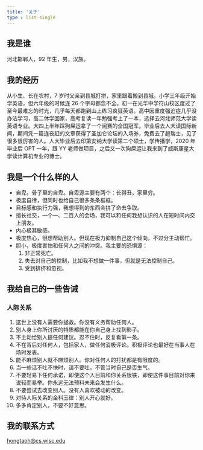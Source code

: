 ```yaml
---
title: '关于'
type : list-single
---
```


## 我是谁

河北邯郸人，92 年生，男，汉族。

## 我的经历

从小生、长在农村，7 岁时父亲到县城打拼，家里跟着搬到县城。小学三年级开始学英语，但六年级的时候连 26 个字母都念不全。初一在光华中学符山校区度过了至今最难忘的时光，几乎每天都跑到山上练习疯狂英语。高中因重度强迫症几乎没办法学习，高二休学回家，高考复读一年勉强考上了一本，选择去河北师范大学读英语专业。大四上半年踩狗屎运拿了一个阅赛的全国冠军。毕业后去人大读国际新闻，期间凭一篇连夜赶的文章获得了圣加仑论坛的入场券，免费去了趟瑞士，见了很多很厉害的人。人大毕业后去印第安纳大学读第二个硕士，学传播学，2020 年毕业后 OPT 一年，跟 YY 老师做项目，之后又一次狗屎运让我来到了威斯康星大学读计算机专业的博士。

## 我是一个什么样的人

- 自卑。骨子里的自卑。自卑源主要有两个：长得丑，家里穷。
- 极度自律，但同时也给自己很多条条框框。
- 目标感和执行力强，我想得到的东西会拼了命去争取。
- 擅长社交，一个一、二百人的会场，我可以和任何我想认识的人在短时间内交上朋友。
- 内心极其敏感。
- 极度热心，很想帮助别人。但现在极力抑制自己这个倾向，不过分主动帮忙。
- 胆小，极度害怕和任何人之间的冲突。我主要的恐惧源：
  1. 非正常死亡。
  2. 失去对自己的控制，比如我不想做一件事，但就是无法控制自己。
  3. 受到排挤和忽视。

## 我给自己的一些告诫

### 人际关系

1. 这世上没有人需要你拯救。你没有义务帮助任何人。
2. 别人身上你所讨厌的特质都能在你自己身上找到影子。
3. 不主动给别人提任何建议。忍不住时，反复看第一条。
4. 不在背后对任何人，包括家人，做任何消极评论。积极评论也最好在当事人在场时发表。
5. 能不麻烦别人就不麻烦别人。你对任何人的打扰都是有限度的。
6. 当一些话不吐不快时，请不要吐，不管当时自己是否生气。
7. 不要轻易下任何承诺，即使这个人目前和你关系很铁，即使这件事目前对你来说轻而易举。你永远无法预料未来会发生什么。
8. 不要尝试去改变别人。没有人喜欢被动的改变。
9. 对待人际关系的金科玉律：别人开心就好。
10. 多多肯定别人，不要不好意思。

## 我的联系方式

hongtaoh@cs.wisc.edu


